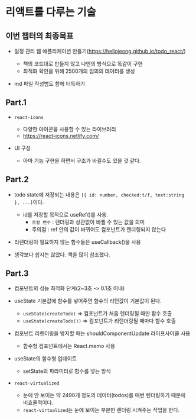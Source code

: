 # 리액트를 다루는 기술

## 이번 챕터의 최종목표

- 일정 관리 웹 애플리케이션 만들기(https://hellojeong.github.io/todo_react/)

  - 책의 코드대로 만들지 않고 나만의 방식으로 똑같이 구현
  - 최적화 확인을 위해 2500개의 임의의 데이터를 생성

- md 파일 작성법도 함께 터득하기

## Part.1

- `react-icons`

  - 다양한 아이콘을 사용할 수 있는 라이브러리
  - https://react-icons.netlify.com/

- UI 구성

  - 아마 기능 구현을 하면서 구조가 바뀔수도 있을 것 같다.

## Part.2

- todo state에 저장되는 내용은 `[{ id: number, checked:t/f, text:string }, ...]`이다.

  - id를 저장할 목적으로 useRef()를 사용.
    - `로컬 변수` : 렌더링과 상관없이 바뀔 수 있는 값을 의미
    - 주의점 : ref 안의 값이 바뀌어도 컴포넌트가 렌더링되지 않는다

- 리렌더링이 필요하지 않는 함수들은 useCallback()을 사용

- 생각보다 쉽지는 않았다. 책을 많이 참조했다.

## Part.3

- 컴포넌트의 성능 최적화 단계(2~3초 -> 0.1초 이내)

- useState 기본값에 함수를 넣어주면 함수의 리턴값이 기본값이 된다.

  - `useState(createTodo)` => 컴포넌트가 처음 렌더링될 때만 함수 호출
  - `useState(createTodo())` => 컴포넌트가 리렌더링될 때마다 함수 호출

- 컴포넌트 리렌더링을 방지할 때는 shouldComponentUpdate 라이프사이클 사용

  - 함수형 컴포넌트에서는 React.memo 사용

- useState의 함수형 업데이트

  - setState의 파라미터로 함수를 넣는 방식

- `react-virtualized`
  - 눈에 안 보이는 약 2490개 정도의 데이터(todos)를 매번 렌더링하기 때문에 비효율적이다.
  - `react-virtualized`는 눈에 보이는 부분만 렌더링 시켜주는 작업을 한다.
